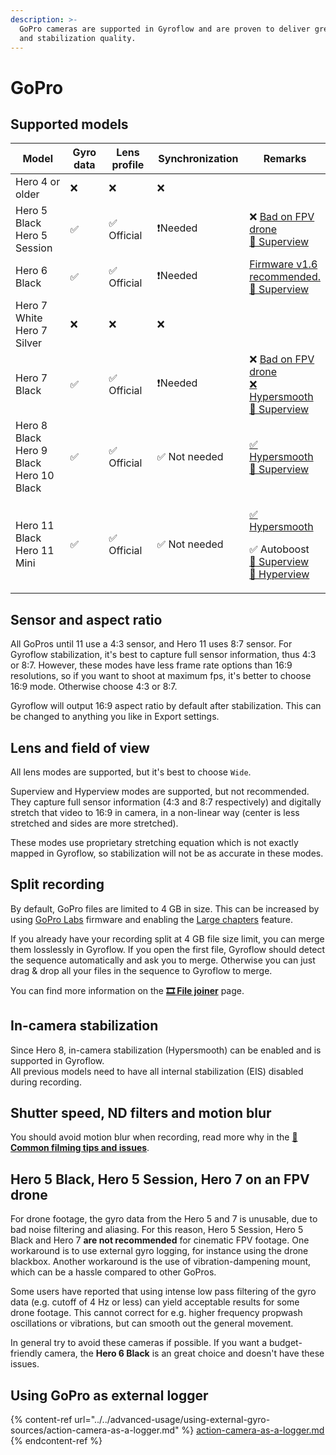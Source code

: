 ```yaml
---
description: >-
  GoPro cameras are supported in Gyroflow and are proven to deliver great video
  and stabilization quality.
---
```


# GoPro

## Supported models

<table><thead><tr><th width="167">Model</th><th width="111">Gyro data</th><th width="126">Lens profile</th><th width="159">Synchronization</th><th>Remarks</th></tr></thead><tbody><tr><td>Hero 4 or older</td><td> ❌</td><td>❌</td><td>❌</td><td></td></tr><tr><td>Hero 5 Black<br>Hero 5 Session</td><td>✅ </td><td>✅ Official</td><td>❗Needed</td><td>❌ <a data-footnote-ref href="#user-content-fn-1">Bad on FPV drone</a><br><a data-footnote-ref href="#user-content-fn-2">🚧 Superview</a></td></tr><tr><td>Hero 6 Black</td><td>✅ </td><td>✅ Official</td><td>❗Needed</td><td><a href="http://everythingfpv.com/how-to-downgrade-your-gopro-hero6-to-1-6/">Firmware v1.6</a><a data-footnote-ref href="#user-content-fn-3"> recommended.</a><br><a data-footnote-ref href="#user-content-fn-4">🚧 Superview</a></td></tr><tr><td>Hero 7 White<br>Hero 7 Silver</td><td>❌</td><td>❌</td><td>❌</td><td></td></tr><tr><td>Hero 7 Black</td><td>✅ </td><td>✅ Official</td><td>❗Needed</td><td>❌ <a data-footnote-ref href="#user-content-fn-5">Bad on FPV drone</a><br><a data-footnote-ref href="#user-content-fn-6">❌ Hypersmooth</a><br><a data-footnote-ref href="#user-content-fn-7">🚧 Superview</a></td></tr><tr><td>Hero 8 Black<br>Hero 9 Black<br>Hero 10 Black</td><td>✅ </td><td>✅ Official</td><td>✅ Not needed</td><td><a data-footnote-ref href="#user-content-fn-8">✅ Hypersmooth</a><br><a data-footnote-ref href="#user-content-fn-9">🚧 Superview</a></td></tr><tr><td>Hero 11 Black<br>Hero 11 Mini</td><td>✅ </td><td>✅ Official</td><td>✅ Not needed</td><td><p><a data-footnote-ref href="#user-content-fn-10">✅ Hypersmooth</a></p><p>✅ Autoboost<br><a data-footnote-ref href="#user-content-fn-11">🚧 Superview</a><br><a data-footnote-ref href="#user-content-fn-12">🚧 Hyperview</a></p></td></tr></tbody></table>

## Sensor and aspect ratio

All GoPros until 11 use a 4:3 sensor, and Hero 11 uses 8:7 sensor. For Gyroflow stabilization, it's best to capture full sensor information, thus 4:3 or 8:7. However, these modes have less frame rate options than 16:9 resolutions, so if you want to shoot at maximum fps, it's better to choose 16:9 mode. Otherwise choose 4:3 or 8:7.

Gyroflow will output 16:9 aspect ratio by default after stabilization. This can be changed to anything you like in Export settings.

## Lens and field of view

All lens modes are supported, but it's best to choose `Wide`.

Superview and Hyperview modes are supported, but not recommended. They capture full sensor information (4:3 and 8:7 respectively) and digitally stretch that video to 16:9 in camera, in a non-linear way (center is less stretched and sides are more stretched).

These modes use proprietary stretching equation which is not exactly mapped in Gyroflow, so stabilization will not be as accurate in these modes.

## Split recording

By default, GoPro files are limited to 4 GB in size. This can be increased by using [GoPro Labs](https://gopro.github.io/labs/) firmware and enabling the [Large chapters](https://gopro.github.io/labs/control/chapters/) feature.

If you already have your recording split at 4 GB file size limit, you can merge them losslessly in Gyroflow. If you open the first file, Gyroflow should detect the sequence automatically and ask you to merge. Otherwise you can just drag & drop all your files in the sequence to Gyroflow to merge.

You can find more information on the [**🎞 File joiner**](../file-joiner.md) page.

## In-camera stabilization

Since Hero 8, in-camera stabilization (Hypersmooth) can be enabled and is supported in Gyroflow.\
All previous models need to have all internal stabilization (EIS) disabled during recording.

## Shutter speed, ND filters and motion blur

You should avoid motion blur when recording, read more why in the [📸 **Common filming tips and issues**](../common-filming-tips-and-issues.md).

## Hero 5 Black, Hero 5 Session, Hero 7 on an FPV drone

For drone footage, the gyro data from the Hero 5 and 7 is unusable, due to bad noise filtering and aliasing. For this reason, Hero 5 Session, Hero 5 Black and Hero 7 **are not recommended** for cinematic FPV footage. One workaround is to use external gyro logging, for instance using the drone blackbox. Another workaround is the use of vibration-dampening mount, which can be a hassle compared to other GoPros.

Some users have reported that using intense low pass filtering of the gyro data (e.g. cutoff of 4 Hz or less) can yield acceptable results for some drone footage. This cannot correct for e.g. higher frequency propwash oscillations or vibrations, but can smooth out the general movement.

In general try to avoid these cameras if possible. If you want a budget-friendly camera, the **Hero 6 Black** is an great choice and doesn't have these issues.

## Using GoPro as external logger

{% content-ref url="../../advanced-usage/using-external-gyro-sources/action-camera-as-a-logger.md" %}
[action-camera-as-a-logger.md](../../advanced-usage/using-external-gyro-sources/action-camera-as-a-logger.md)
{% endcontent-ref %}

[^1]: Usage on FPV drone is not recommended because of motor vibrations which messes up the gyro data. \
    Handheld footage should work fine

[^2]: Superview mode is supported, but it's not 100% accurate. It may work for your case but is generally not recommended

[^3]: Hero 6 is a well supported and reliable model

[^4]: Superview mode is supported, but it's not 100% accurate. It may work for your case but is generally not recommended

[^5]: Usage on FPV drone is not recommended because of motor vibrations which messes up the gyro data. \
    Handheld footage should work fine

[^6]: Hypersmooth mode is not supported, ie. all in-camera stabilization needs to be turned **OFF**

[^7]: Superview mode is supported, but it's not 100% accurate. It may work for your case but is generally not recommended

[^8]: Hypersmooth mode is supported.\
    This means you can record with in-camera stabilization turned on and then stabilize further in Gyroflow

[^9]: Superview mode is supported, but it's not 100% accurate. It may work for your case but is generally not recommended

[^10]: Hypersmooth mode is supported.\
    This means you can record with in-camera stabilization turned on and then stabilize further in Gyroflow

[^11]: Superview mode is supported, but it's not 100% accurate. It may work for your case but is generally not recommended

[^12]: Hyperview mode is supported, but it's not 100% accurate. It may work for your case but is generally not recommended
